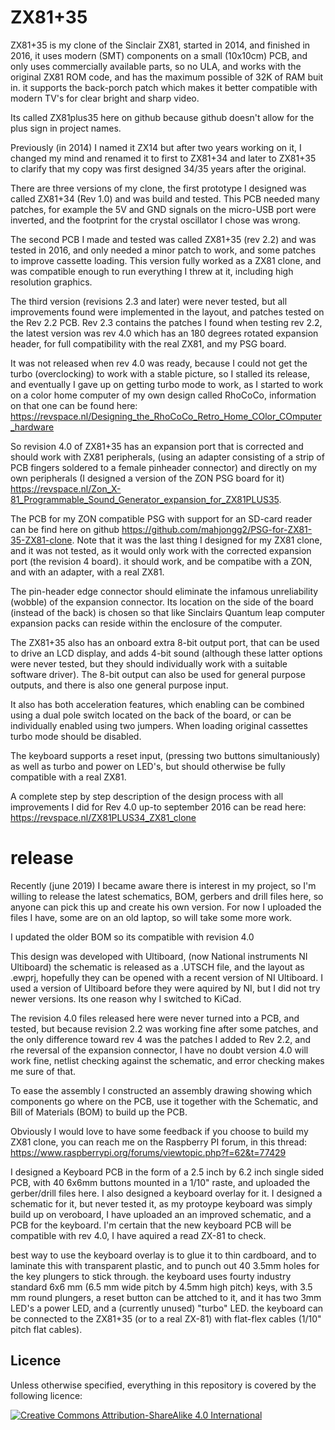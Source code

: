 ZX81+35
====

ZX81+35 is my clone of the Sinclair ZX81, started in 2014, and finished in 2016, it uses modern (SMT) components on a small (10x10cm) PCB, and only uses commercially available parts, so no ULA, and works with the original ZX81 ROM code, and has the maximum possible of 32K of RAM buit in. it supports the back-porch patch which makes it better compatible with modern TV's for clear bright and sharp video.

Its called ZX81plus35 here on github because github doesn't allow for the plus sign in project names.

Previously (in 2014) I named it ZX14 but after two years working on it, I changed my mind and renamed it to first to ZX81+34 and later to ZX81+35 to clarify that my copy was first designed 34/35 years after the original.

There are three versions of my clone, the first prototype I designed was called ZX81+34 (Rev 1.0) and was build and tested. This PCB needed many patches, for example the 5V and GND signals on the micro-USB port were inverted, and the footprint for the crystal oscillator I chose was wrong.

The second PCB I made and tested was called ZX81+35 (rev 2.2) and was tested in 2016, and only needed a minor patch to work, and some patches to improve cassette loading. This version fully worked as a ZX81 clone, and was compatible enough to run everything I threw at it, including high resolution graphics.

The third version (revisions 2.3 and later) were never tested, but all improvements found were implemented in the layout, and patches tested on the Rev 2.2 PCB. Rev 2.3 contains the patches I found when testing rev 2.2, the latest version was rev 4.0 which has an 180 degrees rotated expansion header, for full compatibility with the real ZX81, and my PSG board.

It was not released when rev 4.0 was ready, because I could not get the turbo (overclocking) to work with a stable picture, so I stalled its release, and eventually I gave up on getting turbo mode to work, as I started to work on a color home computer of my own design called RhoCoCo, information on that one can be found here:
https://revspace.nl/Designing_the_RhoCoCo_Retro_Home_COlor_COmputer_hardware

So revision 4.0 of ZX81+35 has an expansion port that is corrected and should work with ZX81 peripherals, (using an adapter consisting of a strip of PCB fingers soldered to a female pinheader connector) and directly on my own peripherals (I designed a version of the ZON PSG board for it) https://revspace.nl/Zon_X-81_Programmable_Sound_Generator_expansion_for_ZX81PLUS35. 

The PCB for my ZON compatible PSG with support for an SD-card reader can be find here on github https://github.com/mahjongg2/PSG-for-ZX81-35-ZX81-clone.
Note that it was the last thing I designed for my ZX81 clone, and it was not tested, as it would only work with the corrected expansion port (the revision 4 board).
it should work, and be compatibe with a ZON, and with an adapter, with a real ZX81.

The pin-header edge connector should eliminate the infamous unreliability (wobble) of the expansion connector. Its location on the side of the board (instead of the back) is chosen so that like Sinclairs Quantum leap computer expansion packs can reside within the enclosure of the computer. 

The ZX81+35 also has an onboard extra 8-bit output port, that can be used to drive an LCD display, and adds 4-bit sound (although these latter options were never tested, but they should individually work with a suitable software driver). The 8-bit output can also be used for general purpose outputs, and there is also one general purpose input.

It also has both acceleration features, which enabling can be combined using a dual pole switch located on the back of the board, or can be individually enabled using two jumpers. When loading original cassettes turbo mode should be disabled.

The keyboard supports a reset input, (pressing two buttons simultaniously) as well as turbo and power on LED's, but should otherwise be fully compatible with a real ZX81.

A complete step by step description of the design process with all improvements I did for Rev 4.0 up-to september 2016 can be read here:
https://revspace.nl/ZX81PLUS34_ZX81_clone

release
===
Recently (june 2019) I became aware there is interest in my project, so I'm willing to release the latest schematics, BOM, gerbers and drill files here, so anyone can pick this up and create his own version. For now I uploaded the files I have, some are on an old laptop, so will take some more work.

I updated the older BOM so its compatible with revision 4.0

This design was developed with Ultiboard, (now National instruments NI Ultiboard) the schematic is released as a .UTSCH file, and the layout as .ewprj, hopefully they can be opened with a recent version of NI Ultiboard. I used a version of Ultiboard before they were aquired by NI, but I did not try newer versions. Its one reason why I switched to KiCad.

The revision 4.0 files released here were never turned into a PCB, and tested, but because revision 2.2 was working fine after some patches, and the only difference toward rev 4 was the patches I added to Rev 2.2, and rhe reversal of the expansion connector, I have no doubt version 4.0 will work fine, netlist checking against the schematic, and error checking makes me sure of that.

To ease the assembly I constructed an assembly drawing showing which components go where on the PCB, use it together with the Schematic, and Bill of Materials (BOM) to build up the PCB.

Obviously I would love to have some feedback if you choose to build my ZX81 clone, you can reach me on the Raspberry PI forum, in this thread:
https://www.raspberrypi.org/forums/viewtopic.php?f=62&t=77429

I designed a Keyboard PCB in the form of a 2.5 inch by 6.2 inch single sided PCB, with 40 6x6mm buttons mounted in a 1/10" raste, and uploaded the gerber/drill files here.
I also designed a keyboard overlay for it.
I designed a schematic for it, but never tested it, as my protoype keyboard was simply build up on veroboard, I have uploaded an  an improved schematic, and a PCB for the keyboard. I'm certain that the new keyboard PCB will be compatible with rev 4.0, I have aquired a read ZX-81 to check.

best way to use the keyboard overlay is to glue it to thin cardboard, and to laminate this with transparent plastic, and to punch out 40 3.5mm holes for the key plungers to stick through. the keyboard uses fourty industry standard 6x6 mm (6.5 mm wide pitch by 4.5mm high pitch) keys, with 3.5 mm round plungers, a reset button can be attched to it, and it has two 3mm LED's a power LED, and a (currently unused) "turbo" LED.
the keyboard can be connected to the ZX81+35 (or to a real ZX-81) with flat-flex cables (1/10" pitch flat cables).

## Licence

Unless otherwise specified, everything in this repository is covered by the following licence:

[![Creative Commons Attribution-ShareAlike 4.0 International](http://i.creativecommons.org/l/by-sa/4.0/88x31.png)](http://creativecommons.org/licenses/by-sa/4.0/)

